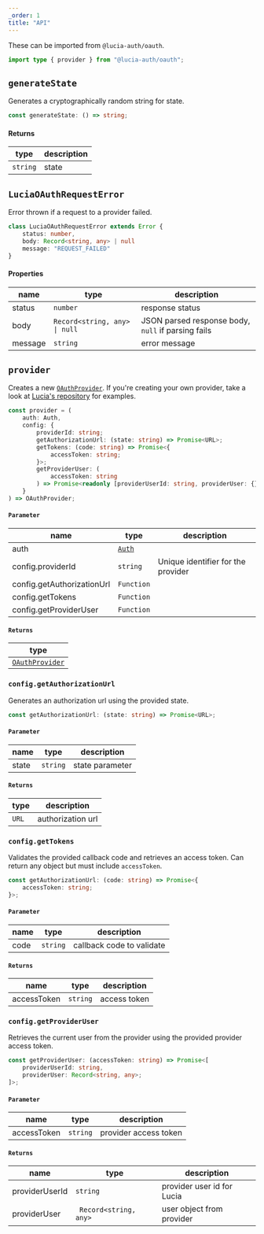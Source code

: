 ```yaml
---
_order: 1
title: "API"
---
```


These can be imported from `@lucia-auth/oauth`.

```ts
import type { provider } from "@lucia-auth/oauth";
```

## `generateState`

Generates a cryptographically random string for state.

```ts
const generateState: () => string;
```

#### Returns

| type     | description |
| -------- | ----------- |
| `string` | state       |

## `LuciaOAuthRequestError`

Error thrown if a request to a provider failed.

```ts
class LuciaOAuthRequestError extends Error {
    status: number,
    body: Record<string, any> | null
    message: "REQUEST_FAILED"
}
```

#### Properties

| name    | type                          | description                                        |
| ------- | ----------------------------- | -------------------------------------------------- |
| status  | `number`                      | response status                                    |
| body    | `Record<string, any> \| null` | JSON parsed response body, `null` if parsing fails |
| message | `string`                      | error message                                      |

## `provider`

Creates a new [`OAuthProvider`](/oauth/reference/provider-api#oauthprovider). If you're creating your own provider, take a look at [Lucia's repository](https://github.com/pilcrowOnPaper/lucia/tree/main/packages/integration-oauth/src/providers/index.js) for examples.

```ts
const provider = (
	auth: Auth,
	config: {
		providerId: string;
		getAuthorizationUrl: (state: string) => Promise<URL>;
		getTokens: (code: string) => Promise<{
			accessToken: string;
		}>;
		getProviderUser: (
			accessToken: string
		) => Promise<readonly [providerUserId: string, providerUser: {}]>;
	}
) => OAuthProvider;
```

#### `Parameter`

| name                       | type                                              | description                        |
| -------------------------- | ------------------------------------------------- | ---------------------------------- |
| auth                       | [`Auth`](/reference/api/server-api#lucia-default) |                                    |
| config.providerId          | `string`                                          | Unique identifier for the provider |
| config.getAuthorizationUrl | `Function`                                        |                                    |
| config.getTokens           | `Function`                                        |                                    |
| config.getProviderUser     | `Function`                                        |                                    |

#### `Returns`

| type                                                           |
| -------------------------------------------------------------- |
| [`OAuthProvider`](/oauth/reference/provider-api#oauthprovider) |

### `config.getAuthorizationUrl`

Generates an authorization url using the provided state.

```ts
const getAuthorizationUrl: (state: string) => Promise<URL>;
```

#### `Parameter`

| name  | type     | description     |
| ----- | -------- | --------------- |
| state | `string` | state parameter |

#### `Returns`

| type  | description       |
| ----- | ----------------- |
| `URL` | authorization url |

### `config.getTokens`

Validates the provided callback code and retrieves an access token. Can return any object but must include `accessToken`.

```ts
const getAuthorizationUrl: (code: string) => Promise<{
	accessToken: string;
}>;
```

#### `Parameter`

| name | type     | description               |
| ---- | -------- | ------------------------- |
| code | `string` | callback code to validate |

#### `Returns`

| name        | type     | description  |
| ----------- | -------- | ------------ |
| accessToken | `string` | access token |

### `config.getProviderUser`

Retrieves the current user from the provider using the provided provider access token.

```ts
const getProviderUser: (accessToken: string) => Promise<[
    providerUserId: string,
	providerUser: Record<string, any>;
]>;
```

#### `Parameter`

| name        | type     | description           |
| ----------- | -------- | --------------------- |
| accessToken | `string` | provider access token |

#### `Returns`

| name           | type                   | description                |
| -------------- | ---------------------- | -------------------------- |
| providerUserId | `string`               | provider user id for Lucia |
| providerUser   | ` Record<string, any>` | user object from provider  |

